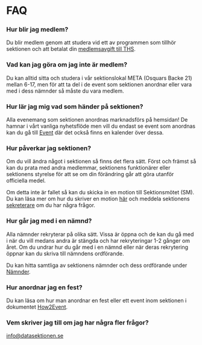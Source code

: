 # FAQ

### Hur blir jag medlem?
Du blir medlem genom att studera vid ett av programmen som tillhör sektionen och att betalat din [medlemsavgift till THS](https://thskth.se/sv/medlemskap).

### Vad kan jag göra om jag inte är medlem?
Du kan alltid sitta och studera i vår sektionslokal META (Osquars Backe 21) mellan 6-17, men för att ta del i de event som sektionen anordnar eller vara med i dess nämnder så måste du vara medlem.

### Hur lär jag mig vad som händer på sektionen?
Alla evenemang som sektionen anordnas marknadsförs på hemsidan! De hamnar i vårt vanliga nyhetsflöde men vill du endast se event som anordnas kan du gå till [Event](https://datasektionen.se/nyheter?itemType=EVENT) där det också finns en kalender över dessa.

### Hur påverkar jag sektionen?
Om du vill ändra något i sektionen så finns det flera sätt. Först och främst så kan du prata med andra medlemmar, sektionens funktionärer eller sektionens styrelse för att se om din förändring går att göra utanför officiella medel. 

Om detta inte är fallet så kan du skicka in en motion till Sektionsmötet (SM). Du kan läsa mer om hur du skriver en motion [här](https://docs.google.com/document/d/1-ydBX1wnQHgXiFULoto7GK2T819r0Sbc8-zyE32zGGw/edit?usp=drive_link) och meddela sektionens [sekreterare](mailto:sekreterare@datasektionen.se) om du har några frågor.

### Hur går jag med i en nämnd?
Alla nämnder rekryterar på olika sätt. Vissa är öppna och de kan du gå med i när du vill medans andra är stängda och har rekryteringar 1-2 gånger om året. Om du undrar hur du går med i en nämnd eller när deras rekrytering öppnar kan du skriva till nämndens ordförande. 

Du kan hitta samtliga av sektionens nämnder och dess ordförande under [Nämnder](/namnder).

### Hur anordnar jag en fest?
Du kan läsa om hur man anordnar en fest eller ett event inom sektionen i dokumentet [How2Event](https://docs.google.com/document/d/1xmbr46HlLkXXaY_vYVd0KQBfDczmtabL3EhGByZDkxw/edit?usp=sharing).

### Vem skriver jag till om jag har några fler frågor?
[info@datasektionen.se](mailto:info@datasektionen.se)
